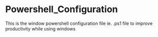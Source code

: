 # Powershell_Configuration
This is the window powershell configuration file ie. .ps1 file to improve productivity while using windows
